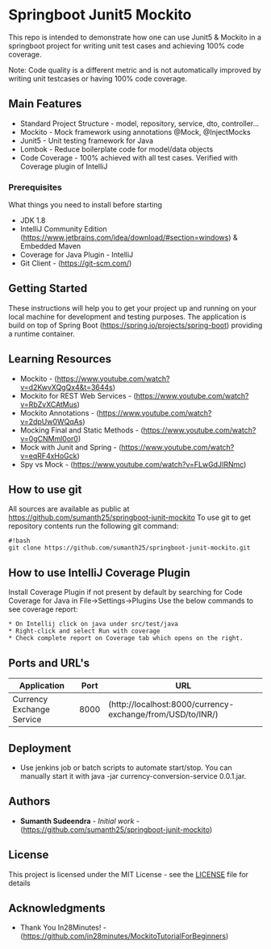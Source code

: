 # Springboot Junit5 Mockito
This repo is intended to demonstrate how one can use Junit5 & Mockito in a springboot project for writing unit test cases and achieving 100% code coverage. 

Note: Code quality is a different metric and is not automatically improved by writing unit testcases or having 100% code coverage.

## Main Features

* Standard Project Structure - model, repository, service, dto, controller...
* Mockito - Mock framework using annotations @Mock, @InjectMocks
* Junit5 - Unit testing framework for Java
* Lombok - Reduce boilerplate code for model/data objects
* Code Coverage - 100% achieved with all test cases. Verified with Coverage plugin of IntelliJ

### Prerequisites

What things you need to install before starting

* JDK 1.8
* IntelliJ Community Edition (https://www.jetbrains.com/idea/download/#section=windows) & Embedded Maven
* Coverage for Java Plugin - IntelliJ
* Git Client - (https://git-scm.com/)

## Getting Started

These instructions will help you to get your project up and running on your local machine for development and testing purposes. The application is build on top of Spring Boot (https://spring.io/projects/spring-boot) providing a runtime container. 

## Learning Resources

* Mockito - (https://www.youtube.com/watch?v=d2KwvXQgQx4&t=3644s)
* Mockito for REST Web Services - (https://www.youtube.com/watch?v=RbZvXCAtMus)
* Mockito Annotations - (https://www.youtube.com/watch?v=2dpUw0WQqAs)
* Mocking Final and Static Methods - (https://www.youtube.com/watch?v=0gCNMml0or0)
* Mock with Junit and Spring - (https://www.youtube.com/watch?v=eqRF4xHoGck)
* Spy vs Mock - (https://www.youtube.com/watch?v=FLwGdJIRNmc)

## How to use git ##

All sources are available as public at https://github.com/sumanth25/springboot-junit-mockito
To use git to get repository contents run the following git command:

```
#!bash
git clone https://github.com/sumanth25/springboot-junit-mockito.git
```

## How to use IntelliJ Coverage Plugin ##

Install Coverage Plugin if not present by default by searching for Code Coverage for Java in File->Settings->Plugins
Use the below commands to see coverage report:

```
* On Intellij click on java under src/test/java
* Right-click and select Run with coverage
* Check complete report on Coverage tab which opens on the right.
```

## Ports and URL's

|     Application       |     Port          |     URL     |
| ------------- | ------------- | ------------------------ |
| Currency Exchange Service | 8000  | (http://localhost:8000/currency-exchange/from/USD/to/INR/) |

## Deployment

* Use jenkins job or batch scripts to automate start/stop. You can manually start it with java -jar currency-conversion-service 0.0.1.jar. 


## Authors

* **Sumanth Sudeendra**  - *Initial work* - (https://github.com/sumanth25/springboot-junit-mockito)

## License

This project is licensed under the MIT License - see the [LICENSE](LICENSE) file for details

## Acknowledgments

* Thank You In28Minutes! - (https://github.com/in28minutes/MockitoTutorialForBeginners)
